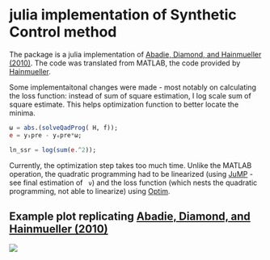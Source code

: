 # julia implementation of Synthetic Control method

The package is a julia implementation of [Abadie, Diamond, and Hainmueller (2010)](https://www.tandfonline.com/doi/abs/10.1198/jasa.2009.ap08746). The code was translated from MATLAB, the code provided by [Hainmueller](https://web.stanford.edu/~jhain/synthpage.html).

Some implementaitonal changes were made - most notably on calculating the loss function: instead of sum of square estimation, I log scale sum of square estimate. This helps optimization function to better locate the minima.

```julia
ω = abs.(solveQadProg( H, f));
e = y₁pre - yₒpre*ω;

ln_ssr = log(sum(e.^2));
```

Currently, the optimization step takes too much time. Unlike the MATLAB operation, the quadratic programming had to be linearized (using [JuMP](https://github.com/jump-dev/JuMP.jl) - see final estimation of  ``` ν```) and the loss function (which nests the quadratic programming, not able to linearize) using [Optim](https://julianlsolvers.github.io/Optim.jl/stable/).

## Example plot replicating [Abadie, Diamond, and Hainmueller (2010)](https://www.tandfonline.com/doi/abs/10.1198/jasa.2009.ap08746) 
<p align="left">
  <img src="https://github.com/justinjoliver/julia-synthetic_control/blob/main/src/plt_fin.svg">
</p>
